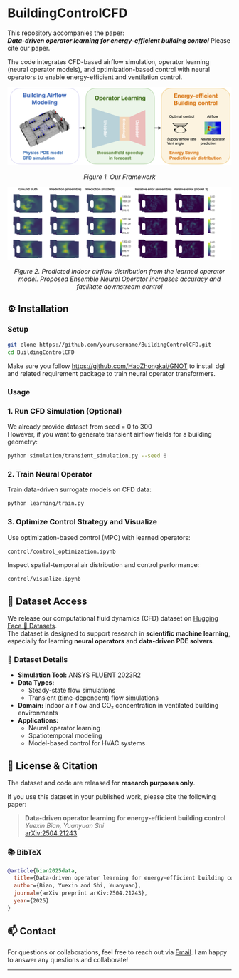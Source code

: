 # BuildingControlCFD

This repository accompanies the paper:  
**_Data-driven operator learning for energy-efficient building control_**  Please cite our paper. 

The code integrates CFD-based airflow simulation, operator learning (neural operator models), and optimization-based control with neural operators to enable energy-efficient and ventilation control. 



<p align="center">
  <img src="images/framework.png" alt="Framework" width="600">
</p>
</p><p align="center"><em>Figure 1. Our Framework</em></p>


<p align="center">
  <img src="images/predict2.png" alt="1" width="600">
</p><p align="center"><em>Figure 2. Predicted indoor airflow distribution from the learned operator model. Proposed Ensemble Neural Operator increases accuracy and facilitate downstream control</em></p>


## ⚙️ Installation

### Setup
```bash
git clone https://github.com/yourusername/BuildingControlCFD.git
cd BuildingControlCFD
```
Make sure you follow https://github.com/HaoZhongkai/GNOT to install dgl and related requirement package to train neural operator transformers. 

### Usage
### 1. Run CFD Simulation (Optional)
We already provide dataset from seed = 0 to 300   
However, if you want to generate transient airflow fields for a building geometry:
```bash
python simulation/transient_simulation.py --seed 0
```

### 2. Train Neural Operator
Train data-driven surrogate models on CFD data:
```bash
python learning/train.py 
```

### 3. Optimize Control Strategy and Visualize
Use optimization-based control (MPC) with learned operators:
```bash
control/control_optimization.ipynb
```
Inspect spatial-temporal air distribution and control performance:
```bash
control/visualize.ipynb
```

## 📂 Dataset Access

We release our computational fluid dynamics (CFD) dataset on [Hugging Face 🤗 Datasets](https://huggingface.co/datasets/alwaysbyx/Bear-CFD-dataset).  
The dataset is designed to support research in **scientific machine learning**, especially for learning **neural operators** and **data-driven PDE solvers**.

### 🔧 Dataset Details

- **Simulation Tool:** ANSYS FLUENT 2023R2  
- **Data Types:**  
  - Steady-state flow simulations  
  - Transient (time-dependent) flow simulations  
- **Domain:** Indoor air flow and CO₂ concentration in ventilated building environments  
- **Applications:**  
  - Neural operator learning  
  - Spatiotemporal modeling  
  - Model-based control for HVAC systems

## 📜 License & Citation

The dataset and code are released for **research purposes only**.

If you use this dataset in your published work, please cite the following paper:

> **Data-driven operator learning for energy-efficient building control**  
> *Yuexin Bian, Yuanyuan Shi*  
> [arXiv:2504.21243](https://arxiv.org/abs/2504.21243)

### 📚 BibTeX
```bibtex
@article{bian2025data,
  title={Data-driven operator learning for energy-efficient building control},
  author={Bian, Yuexin and Shi, Yuanyuan},
  journal={arXiv preprint arXiv:2504.21243},
  year={2025}
}
```

## 📫 Contact

For questions or collaborations, feel free to reach out via [Email](yubian@ucsd.edu). I am happy to answer any questions and collaborate! 

---
